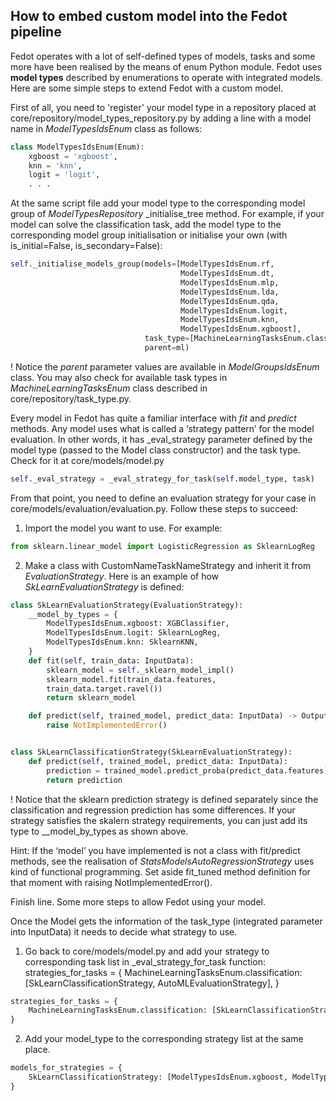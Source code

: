 ## How to embed custom model into the Fedot pipeline

Fedot operates with a lot of self-defined types of models, tasks and some more have been realised by the means of enum Python module. Fedot uses **model types** described by enumerations to operate with integrated models. Here are some simple steps to extend Fedot with a custom model.

First of all, you need to 'register' your model type in a repository placed at core/repository/model_types_repository.py by adding a line with a model name in *ModelTypesIdsEnum* class as follows:

```python
class ModelTypesIdsEnum(Enum):
    xgboost = 'xgboost',
    knn = 'knn',
    logit = 'logit',
    . . .
```
At the same script file add your model type to the corresponding model group of *ModelTypesRepository* _initialise_tree method. For example, if your model can solve the classification task, add the model type to the corresponding model group initialisation or initialise your own (with is_initial=False, is_secondary=False):

```python
self._initialise_models_group(models=[ModelTypesIdsEnum.rf,
                                      ModelTypesIdsEnum.dt,
                                      ModelTypesIdsEnum.mlp,
                                      ModelTypesIdsEnum.lda,
                                      ModelTypesIdsEnum.qda,
                                      ModelTypesIdsEnum.logit,
                                      ModelTypesIdsEnum.knn,
                                      ModelTypesIdsEnum.xgboost],
                              task_type=[MachineLearningTasksEnum.classification],
                              parent=ml)
```
! Notice the *parent* parameter values are available in *ModelGroupsIdsEnum* class. You may also check for available task types in *MachineLearningTasksEnum* class described in core/repository/task_type.py.

Every model in Fedot has quite a familiar interface with *fit* and *predict* methods. Any model uses what is called a ‘strategy pattern’ for the model evaluation. In other words, it has _eval_strategy parameter defined by the model type (passed to the Model class constructor) and the task type. Check for it at core/models/model.py

```python
self._eval_strategy = _eval_strategy_for_task(self.model_type, task)
```
From that point, you need to define an evaluation strategy for your case in core/models/evaluation/evaluation.py. Follow these steps to succeed:

1. Import the model you want to use. For example:

```python
from sklearn.linear_model import LogisticRegression as SklearnLogReg
```

2. Make a class with CustomNameTaskNameStrategy and inherit it from *EvaluationStrategy*. Here is an example of how *SkLearnEvaluationStrategy* is defined:

```python
class SkLearnEvaluationStrategy(EvaluationStrategy):
    __model_by_types = {
        ModelTypesIdsEnum.xgboost: XGBClassifier,
        ModelTypesIdsEnum.logit: SklearnLogReg,
        ModelTypesIdsEnum.knn: SklearnKNN,
    }
    def fit(self, train_data: InputData):
        sklearn_model = self._sklearn_model_impl()
        sklearn_model.fit(train_data.features,
        train_data.target.ravel())
        return sklearn_model

    def predict(self, trained_model, predict_data: InputData) -> OutputData:
        raise NotImplementedError()


class SkLearnClassificationStrategy(SkLearnEvaluationStrategy):
    def predict(self, trained_model, predict_data: InputData):
        prediction = trained_model.predict_proba(predict_data.features)[:, 1]
        return prediction
```
! Notice that the sklearn prediction strategy is defined separately since the classification and regression prediction has some differences. If your strategy satisfies the skalern strategy requirements, you can just add its type to __model_by_types as shown above.

Hint: If the ‘model’ you have implemented is not a class with fit/predict methods, see the realisation of *StatsModelsAutoRegressionStrategy* uses kind of functional programming. Set aside fit_tuned method definition for that moment with raising NotImplementedError().

Finish line. Some more steps to allow Fedot using your model.

Once the Model gets the information of the task_type (integrated parameter into InputData) it needs to decide what strategy to use.

1. Go back to core/models/model.py and add your strategy to corresponding task list in _eval_strategy_for_task function:
strategies_for_tasks = {
    MachineLearningTasksEnum.classification: [SkLearnClassificationStrategy, AutoMLEvaluationStrategy],
}

```python
strategies_for_tasks = {
    MachineLearningTasksEnum.classification: [SkLearnClassificationStrategy, AutoMLEvaluationStrategy],
}
```

2. Add your model_type to the corresponding strategy list at the same place.

```python
models_for_strategies = {
    SkLearnClassificationStrategy: [ModelTypesIdsEnum.xgboost, ModelTypesIdsEnum.knn, ModelTypesIdsEnum.logit]
} 
```
